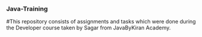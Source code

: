 ### Java-Training
#This repository consists of assignments and tasks which were done during the Developer course taken by Sagar from JavaByKiran Academy.

